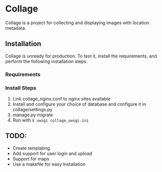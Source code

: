 # Collage

Collage is a project for collecting and displaying images with location metadata.

## Installation

Collage is unready for production. To test it, install the requirements, and perform the following installation steps.

### Requirements


### Install Steps

1. Link collage_nginx.conf to nginx sites available
2. Install and configure your choice of database and configure it in collage/settings.py
3. manage.py migrate
4. Run with `$ uwsgi collage_uwsgi.ini`

## TODO:

+ Create templating
+ Add support for user login and upload
+ Support for maps
+ Use a makefile for easy installation
